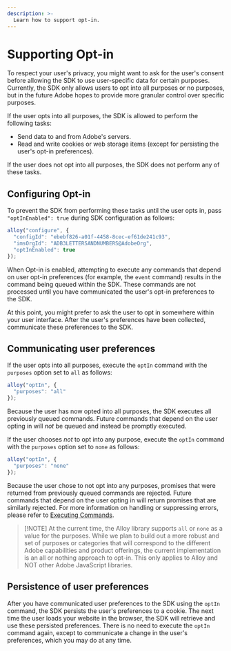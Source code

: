 ```yaml
---
description: >-
  Learn how to support opt-in.
---
```


# Supporting Opt-in

To respect your user's privacy, you might want to ask for the user's consent before allowing the SDK to use user-specific data for certain purposes. Currently, the SDK only allows users to opt into all purposes or no purposes, but in the future Adobe hopes to provide more granular control over specific purposes.

If the user opts into all purposes, the SDK is allowed to perform the following tasks:

* Send data to and from Adobe's servers.
* Read and write cookies or web storage items (except for persisting the user's opt-in preferences).

If the user does not opt into all purposes, the SDK does not perform any of these tasks.

## Configuring Opt-in

To prevent the SDK from performing these tasks until the user opts in, pass `"optInEnabled": true` during SDK configuration as follows:

```javascript
alloy("configure", {
  "configId": "ebebf826-a01f-4458-8cec-ef61de241c93",
  "imsOrgId": "ADB3LETTERSANDNUMBERS@AdobeOrg",
  "optInEnabled": true
});
```

When Opt-in is enabled, attempting to execute any commands that depend on user opt-in preferences (for example, the `event` command) results in the command being queued within the SDK. These commands are not processed until you have communicated the user's opt-in preferences to the SDK.

At this point, you might prefer to ask the user to opt in somewhere within your user interface. After the user's preferences have been collected, communicate these preferences to the SDK.

## Communicating user preferences

If the user opts into all purposes, execute the `optIn` command with the `purposes` option set to `all` as follows:

```javascript
alloy("optIn", {
  "purposes": "all"
});
```

Because the user has now opted into all purposes, the SDK executes all previously queued commands. Future commands that depend on the user opting in will _not_ be queued and instead be promptly executed.

If the user chooses _not_ to opt into any purpose, execute the `optIn` command with the `purposes` option set to `none` as follows:

```javascript
alloy("optIn", {
  "purposes": "none"
});
```  

Because the user chose to not opt into any purposes, promises that were returned from previously queued commands are rejected. Future commands that depend on the user opting in will return promises that are similarly rejected. For more information on handling or suppressing errors, please refer to [Executing Commands](executing-commands.md).

>[!NOTE] At the current time, the Alloy library supports `all` or `none` as a value for the purposes.  While we plan to build out a more robust and set of purposes or categories that will correspond to the different Adobe capabilities and product offerings, the current implementation is an all or nothing approach to opt-in.  This only applies to Alloy and NOT other Adobe JavaScript libraries. 

## Persistence of user preferences

After you have communicated user preferences to the SDK using the `optIn` command, the SDK persists the user's preferences to a cookie. The next time the user loads your website in the browser, the SDK will retrieve and use these persisted preferences. There is no need to execute the `optIn` command again, except to communicate a change in the user's preferences, which you may do at any time.
